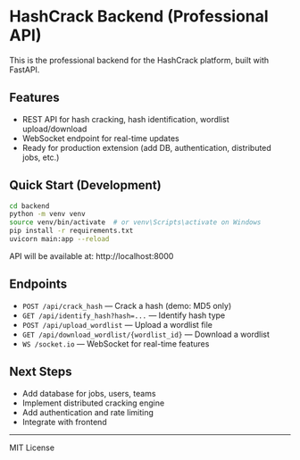 # HashCrack Backend (Professional API)

This is the professional backend for the HashCrack platform, built with FastAPI.

## Features
- REST API for hash cracking, hash identification, wordlist upload/download
- WebSocket endpoint for real-time updates
- Ready for production extension (add DB, authentication, distributed jobs, etc.)

## Quick Start (Development)

```bash
cd backend
python -m venv venv
source venv/bin/activate  # or venv\Scripts\activate on Windows
pip install -r requirements.txt
uvicorn main:app --reload
```

API will be available at: http://localhost:8000

## Endpoints
- `POST /api/crack_hash` — Crack a hash (demo: MD5 only)
- `GET /api/identify_hash?hash=...` — Identify hash type
- `POST /api/upload_wordlist` — Upload a wordlist file
- `GET /api/download_wordlist/{wordlist_id}` — Download a wordlist
- `WS /socket.io` — WebSocket for real-time features

## Next Steps
- Add database for jobs, users, teams
- Implement distributed cracking engine
- Add authentication and rate limiting
- Integrate with frontend

---
MIT License
